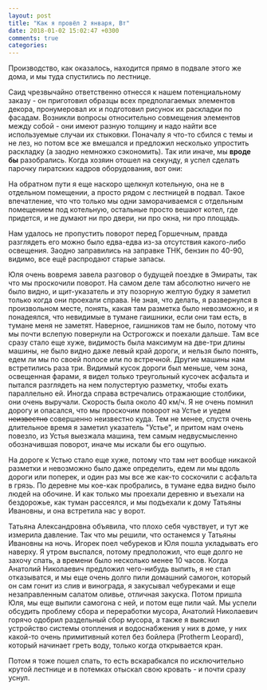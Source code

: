 ```yaml
---
layout: post
title: "Как я провёл 2 января, Вт"
date: 2018-01-02 15:02:47 +0300
comments: true
categories: 
---
```

Производство, как оказалось, находится прямо в подвале этого же дома, и мы туда спустились по лестнице.



Саид чрезвычайно ответственно отнесся к нашем потенциальному заказу - он приготовил образцы всех предполагаемых элементов декора, пронумеровал их и подготовил рисунок их раскладки по фасадам. Возникли вопросы относительно совмещения элементов между собой - они имеют разную толщину и надо найти все используемые случаи их стыковки. Поначалу я что-то сбился с темы и не лез, но потом все же вмешался и предложил несколько упростить раскладку (а заодно немножко сэкономить). Так или иначе, мы **вроде бы** разобрались. Когда хозяин отошел на секунду, я успел сделать парочку пиратских кадров оборудования, вот они:



На обратном пути я еще наскоро щелкнул котельную, она не в отдельном помещении, а просто рядом с лестницей в подвал. Такое впечатление, что что только мы одни заморачиваемся с отдельным помещением под котельную, остальные просто вешают котел, где придется, и не думают ни про двери, ни про окна, ни про площадь. 


Нам удалось не пропустить поворот перед Горшечным, правда разглядеть его можно было едва-едва из-за отсутствия какого-либо освещения. Заодно заправились на заправке ТНК, бензин по 40-90, видимо, все ещё распродают старые запасы.



Юля очень вовремя завела разговор о будущей поездке в Эмираты, так что мы проскочили поворот. На самом деле там абсолютно ничего не было видно, и щит-указатель и эту позорную желтую будку я заметил только когда они проехали справа. Не зная, что делать, я развернулся в произвольном месте, понять, какая там разметка было невозможно, и я понадеялся, что невидимые в тумане гаишники, если они там есть, в тумане меня не заметят. Наверное, гаишников там не было, потому что мы почти вслепую повернули на Острогожск и поехали дальше. Там все сразу стало еще хуже, видимость была максимум на две-три длины машины, не было видно даже левый край дороги, и нельзя было понять, едем ли мы по своей полосе или по встречной. Другие машины нам встретились раза три. Видимый кусок дороги был меньше, чем зона, освещенная фарами, я видел только треугольный кусочек асфальта и пытался разглядеть на нем полустертую разметку, чтобы ехать параллельно ей. Иногда справа встречались отражающие столбики, они очень выручали. Скорость была около 40 км/ч. Я не очень помнил дорогу и опасался, что мы проскочим поворот на Устье и уедем ~~неизвестно~~ совершенно неизвестно куда. Тем не менее, спустя очень длительное время я заметил указатель "Устье", и притом нам очень повезло, из Устья выезжала машина, тем самым недвусмысленно обозначившая поворот, иначе мы искали бы его ощупью.

На дороге к Устью стало еще хуже, потому что там нет вообще никакой разметки и невозможно было даже определить, едем ли мы вдоль дороги или поперек, и один раз мы все же как-то соскочили с асфальта в грязь. По деревне мы кое-как пробрались, в тумане едва видно было людей на обочине. И как только мы проехали деревню и въехали на бездорожье, как туман рассеялся, и мы подъехали к дому Татьяны Ивановны, и она встретила нас у ворот.

Татьяна Александровна объявила, что плохо себя чувствует, и тут же измерила давление. Так что мы решили, что останемся у Татьяны Ивановны на ночь. Игорек поел чебуреков и Юля пошла укладывать его наверху. Я утром выспался, потому предположил, что еще долго не захочу спать, а времени было несколько менее 10 часов. Когда Анатолий Николаевич предложил чего-нибудь выпить, я не стал отказыватся, и мы еще очень долго пили домашний самогон, который он сам гонит из слив и винограда, я закусывал чебуреками и еще незаправленным салатом оливье, отличная закуска. Потом пришла Юля, мы еще выпили самогона с ней, и потом еще пили чай. Мы успели обсудить проблему сбора и переработки мусора, Анатолий Николаевич горячо одобрил раздельный сбор мусора, а также я выяснил устройство системы отопления и водоснабжения у них в доме, у них какой-то очень примитивный котел без бойлера (Protherm Leopard), который начинает греть воду, только когда открывается кран.

Потом я тоже пошел спать, то есть вскарабкался по исключительно крутой лестнице и в потемках отыскал свою кровать - и почти сразу уснул.